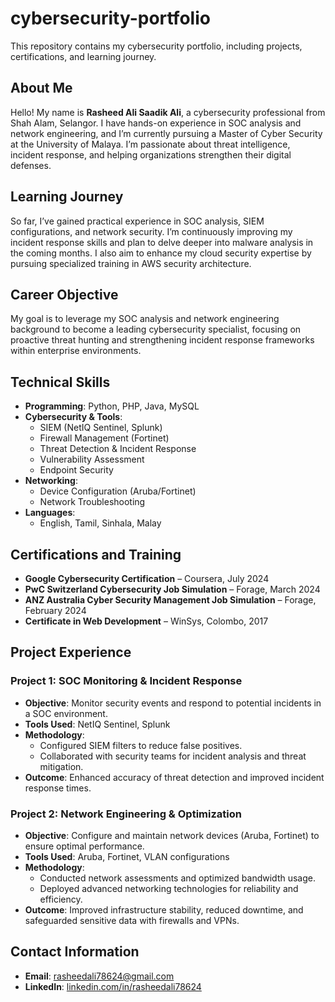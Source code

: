 # cybersecurity-portfolio
This repository contains my cybersecurity portfolio, including projects, certifications, and learning journey.

## About Me
Hello! My name is **Rasheed Ali Saadik Ali**, a cybersecurity professional from Shah Alam, Selangor. I have hands-on experience in SOC analysis and network engineering, and I’m currently pursuing a Master of Cyber Security at the University of Malaya. I’m passionate about threat intelligence, incident response, and helping organizations strengthen their digital defenses.

## Learning Journey
So far, I’ve gained practical experience in SOC analysis, SIEM configurations, and network security. 
I’m continuously improving my incident response skills and plan to delve deeper into malware analysis in the coming months. I also aim to enhance my cloud security expertise by pursuing specialized training in AWS security architecture.

## Career Objective
My goal is to leverage my SOC analysis and network engineering background to become a leading cybersecurity specialist, focusing on proactive threat hunting and strengthening incident response frameworks within enterprise environments.

## Technical Skills
- **Programming**: Python, PHP, Java, MySQL
- **Cybersecurity & Tools**:
  - SIEM (NetIQ Sentinel, Splunk)
  - Firewall Management (Fortinet)
  - Threat Detection & Incident Response
  - Vulnerability Assessment
  - Endpoint Security
- **Networking**:
  - Device Configuration (Aruba/Fortinet)
  - Network Troubleshooting
- **Languages**:
  - English, Tamil, Sinhala, Malay

## Certifications and Training
- **Google Cybersecurity Certification** – Coursera, July 2024
- **PwC Switzerland Cybersecurity Job Simulation** – Forage, March 2024
- **ANZ Australia Cyber Security Management Job Simulation** – Forage, February 2024
- **Certificate in Web Development** – WinSys, Colombo, 2017

## Project Experience

### Project 1: SOC Monitoring & Incident Response
- **Objective**: Monitor security events and respond to potential incidents in a SOC environment.
- **Tools Used**: NetIQ Sentinel, Splunk
- **Methodology**:
  - Configured SIEM filters to reduce false positives.
  - Collaborated with security teams for incident analysis and threat mitigation.
- **Outcome**: Enhanced accuracy of threat detection and improved incident response times.

### Project 2: Network Engineering & Optimization
- **Objective**: Configure and maintain network devices (Aruba, Fortinet) to ensure optimal performance.
- **Tools Used**: Aruba, Fortinet, VLAN configurations
- **Methodology**:
  - Conducted network assessments and optimized bandwidth usage.
  - Deployed advanced networking technologies for reliability and efficiency.
- **Outcome**: Improved infrastructure stability, reduced downtime, and safeguarded sensitive data with firewalls and VPNs.

## Contact Information
- **Email**: rasheedali78624@gmail.com
- **LinkedIn**: [linkedin.com/in/rasheedali78624](https://www.linkedin.com/in/rasheedali78624/)


